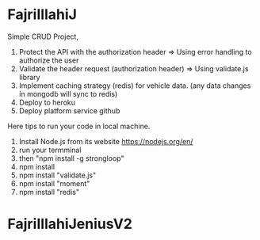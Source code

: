 # FajriIllahiJ
Simple CRUD Project, 
1. Protect the API with the authorization header => Using error handling to authorize the user
2. Validate the header request (authorization header) => Using validate.js library
3. Implement caching strategy (redis) for vehicle data. (any data changes in mongodb will sync to redis)
4. Deploy to heroku
5. Deploy platform service github


Here tips to run your code in local machine.
1. Install Node.js from its website https://nodejs.org/en/
2. run your termminal
3. then "npm install -g strongloop"
4. npm install
5. npm install "validate.js"
6. npm install "moment"
7. npm install "redis"

# FajriIllahiJeniusV2
